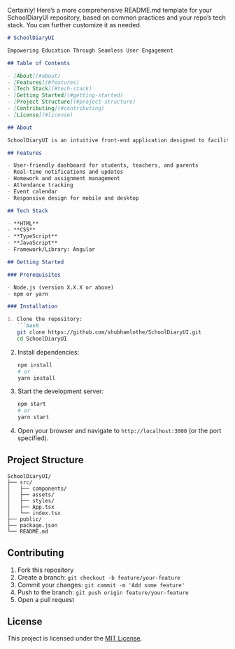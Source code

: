 Certainly! Here’s a more comprehensive README.md template for your SchoolDiaryUI repository, based on common practices and your repo’s tech stack. You can further customize it as needed.

```markdown
# SchoolDiaryUI

Empowering Education Through Seamless User Engagement

## Table of Contents

- [About](#about)
- [Features](#features)
- [Tech Stack](#tech-stack)
- [Getting Started](#getting-started)
- [Project Structure](#project-structure)
- [Contributing](#contributing)
- [License](#license)

## About

SchoolDiaryUI is an intuitive front-end application designed to facilitate communication and engagement within educational institutions. The goal is to empower students, teachers, and parents through a seamless and interactive user interface.

## Features

- User-friendly dashboard for students, teachers, and parents
- Real-time notifications and updates
- Homework and assignment management
- Attendance tracking
- Event calendar
- Responsive design for mobile and desktop

## Tech Stack

- **HTML**
- **CSS**
- **TypeScript**
- **JavaScript**
- Framework/Library: Angular

## Getting Started

### Prerequisites

- Node.js (version X.X.X or above)
- npm or yarn

### Installation

1. Clone the repository:
   ```bash
   git clone https://github.com/shubhamlothe/SchoolDiaryUI.git
   cd SchoolDiaryUI
   ```

2. Install dependencies:
   ```bash
   npm install
   # or
   yarn install
   ```

3. Start the development server:
   ```bash
   npm start
   # or
   yarn start
   ```

4. Open your browser and navigate to `http://localhost:3000` (or the port specified).

## Project Structure

```text
SchoolDiaryUI/
├── src/
│   ├── components/
│   ├── assets/
│   ├── styles/
│   ├── App.tsx
│   └── index.tsx
├── public/
├── package.json
└── README.md
```

## Contributing

1. Fork this repository
2. Create a branch: `git checkout -b feature/your-feature`
3. Commit your changes: `git commit -m 'Add some feature'`
4. Push to the branch: `git push origin feature/your-feature`
5. Open a pull request

## License

This project is licensed under the [MIT License](LICENSE).


